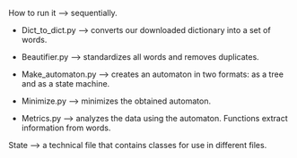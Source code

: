 How to run it --> sequentially.

- Dict_to_dict.py --> converts our downloaded dictionary into a set of words.

- Beautifier.py --> standardizes all words and removes duplicates.

- Make_automaton.py --> creates an automaton in two formats: as a tree and as a state machine.

- Minimize.py --> minimizes the obtained automaton.

- Metrics.py --> analyzes the data using the automaton. Functions extract information from words.

State --> a technical file that contains classes for use in different files.
